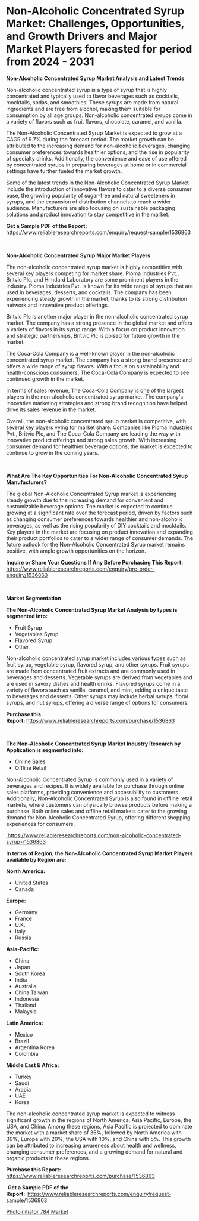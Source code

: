 <p><h1>Non-Alcoholic Concentrated Syrup Market: Challenges, Opportunities, and Growth Drivers and Major Market Players forecasted for period from 2024 - 2031</h1></p><p><strong>Non-Alcoholic Concentrated Syrup Market Analysis and Latest Trends</strong></p>
<p><p>Non-alcoholic concentrated syrup is a type of syrup that is highly concentrated and typically used to flavor beverages such as cocktails, mocktails, sodas, and smoothies. These syrups are made from natural ingredients and are free from alcohol, making them suitable for consumption by all age groups. Non-alcoholic concentrated syrups come in a variety of flavors such as fruit flavors, chocolate, caramel, and vanilla.</p><p>The Non-Alcoholic Concentrated Syrup Market is expected to grow at a CAGR of 9.7% during the forecast period. The market growth can be attributed to the increasing demand for non-alcoholic beverages, changing consumer preferences towards healthier options, and the rise in popularity of specialty drinks. Additionally, the convenience and ease of use offered by concentrated syrups in preparing beverages at home or in commercial settings have further fueled the market growth.</p><p>Some of the latest trends in the Non-Alcoholic Concentrated Syrup Market include the introduction of innovative flavors to cater to a diverse consumer base, the growing popularity of sugar-free and natural sweeteners in syrups, and the expansion of distribution channels to reach a wider audience. Manufacturers are also focusing on sustainable packaging solutions and product innovation to stay competitive in the market.</p></p>
<p><strong>Get a Sample PDF of the Report:&nbsp;</strong> <a href="https://www.reliableresearchreports.com/enquiry/request-sample/1536863">https://www.reliableresearchreports.com/enquiry/request-sample/1536863</a></p>
<p>&nbsp;</p>
<p><strong>Non-Alcoholic Concentrated Syrup Major Market Players</strong></p>
<p><p>The non-alcoholic concentrated syrup market is highly competitive with several key players competing for market share. Pioma Industries Pvt., Britvic Plc, and Himdard Laboratory are some prominent players in the industry. Pioma Industries Pvt. is known for its wide range of syrups that are used in beverages, desserts, and cocktails. The company has been experiencing steady growth in the market, thanks to its strong distribution network and innovative product offerings.</p><p>Britvic Plc is another major player in the non-alcoholic concentrated syrup market. The company has a strong presence in the global market and offers a variety of flavors in its syrup range. With a focus on product innovation and strategic partnerships, Britvic Plc is poised for future growth in the market.</p><p>The Coca-Cola Company is a well-known player in the non-alcoholic concentrated syrup market. The company has a strong brand presence and offers a wide range of syrup flavors. With a focus on sustainability and health-conscious consumers, The Coca-Cola Company is expected to see continued growth in the market.</p><p>In terms of sales revenue, The Coca-Cola Company is one of the largest players in the non-alcoholic concentrated syrup market. The company's innovative marketing strategies and strong brand recognition have helped drive its sales revenue in the market.</p><p>Overall, the non-alcoholic concentrated syrup market is competitive, with several key players vying for market share. Companies like Pioma Industries Pvt., Britvic Plc, and The Coca-Cola Company are leading the way with innovative product offerings and strong sales growth. With increasing consumer demand for healthier beverage options, the market is expected to continue to grow in the coming years.</p></p>
<p>&nbsp;</p>
<p><strong>What Are The Key Opportunities For Non-Alcoholic Concentrated Syrup Manufacturers?</strong></p>
<p><p>The global Non-Alcoholic Concentrated Syrup market is experiencing steady growth due to the increasing demand for convenient and customizable beverage options. The market is expected to continue growing at a significant rate over the forecast period, driven by factors such as changing consumer preferences towards healthier and non-alcoholic beverages, as well as the rising popularity of DIY cocktails and mocktails. Key players in the market are focusing on product innovation and expanding their product portfolios to cater to a wider range of consumer demands. The future outlook for the Non-Alcoholic Concentrated Syrup market remains positive, with ample growth opportunities on the horizon.</p></p>
<p><strong>Inquire or Share Your Questions If Any Before Purchasing This Report:</strong> <a href="https://www.reliableresearchreports.com/enquiry/pre-order-enquiry/1536863">https://www.reliableresearchreports.com/enquiry/pre-order-enquiry/1536863</a></p>
<p>&nbsp;</p>
<p><strong>Market Segmentation</strong></p>
<p><strong>The Non-Alcoholic Concentrated Syrup Market Analysis by types is segmented into:</strong></p>
<p><ul><li>Fruit Syrup</li><li>Vegetables Syrup</li><li>Flavored Syrup</li><li>Other</li></ul></p>
<p><p>Non-alcoholic concentrated syrup market includes various types such as fruit syrup, vegetable syrup, flavored syrup, and other syrups. Fruit syrups are made from concentrated fruit extracts and are commonly used in beverages and desserts. Vegetable syrups are derived from vegetables and are used in savory dishes and health drinks. Flavored syrups come in a variety of flavors such as vanilla, caramel, and mint, adding a unique taste to beverages and desserts. Other syrups may include herbal syrups, floral syrups, and nut syrups, offering a diverse range of options for consumers.</p></p>
<p><strong>Purchase this Report:&nbsp;</strong><a href="https://www.reliableresearchreports.com/purchase/1536863">https://www.reliableresearchreports.com/purchase/1536863</a></p>
<p>&nbsp;</p>
<p><strong>The Non-Alcoholic Concentrated Syrup Market Industry Research by Application is segmented into:</strong></p>
<p><ul><li>Online Sales</li><li>Offline Retail</li></ul></p>
<p><p>Non-Alcoholic Concentrated Syrup is commonly used in a variety of beverages and recipes. It is widely available for purchase through online sales platforms, providing convenience and accessibility to customers. Additionally, Non-Alcoholic Concentrated Syrup is also found in offline retail markets, where customers can physically browse products before making a purchase. Both online sales and offline retail markets cater to the growing demand for Non-Alcoholic Concentrated Syrup, offering different shopping experiences for consumers.</p></p>
<p><a href="https://www.reliableresearchreports.com/non-alcoholic-concentrated-syrup-r1536863">&nbsp;https://www.reliableresearchreports.com/non-alcoholic-concentrated-syrup-r1536863</a></p>
<p><strong>In terms of Region, the Non-Alcoholic Concentrated Syrup Market Players available by Region are:</strong></p>
<p>
    <p> <strong> North America: </strong>
        <ul>
            <li>United States</li>
            <li>Canada</li>
        </ul>
        </p> 
    <p> <strong> Europe: </strong>
        <ul>
            <li>Germany</li>
            <li>France</li>
            <li>U.K.</li>
            <li>Italy</li>
            <li>Russia</li>
        </ul>
        </p> 
    <p> <strong> Asia-Pacific: </strong>
        <ul>
            <li>China</li>
            <li>Japan</li>
            <li>South Korea</li>
            <li>India</li>
            <li>Australia</li>
            <li>China Taiwan</li>
            <li>Indonesia</li>
            <li>Thailand</li>
            <li>Malaysia</li>
        </ul>
        </p> 
    <p> <strong> Latin America: </strong>
        <ul>
            <li>Mexico</li>
            <li>Brazil</li>
            <li>Argentina Korea</li>
            <li>Colombia</li>
        </ul>
        </p> 
    <p> <strong> Middle East & Africa: </strong>
        <ul>
            <li>Turkey</li>
            <li>Saudi</li>
            <li>Arabia</li>
            <li>UAE</li>
            <li>Korea</li>
        </ul>
    </p>
    </p>
<p><p>The non-alcoholic concentrated syrup market is expected to witness significant growth in the regions of North America, Asia Pacific, Europe, the USA, and China. Among these regions, Asia Pacific is projected to dominate the market with a market share of 35%, followed by North America with 30%, Europe with 20%, the USA with 10%, and China with 5%. This growth can be attributed to increasing awareness about health and wellness, changing consumer preferences, and a growing demand for natural and organic products in these regions.</p></p>
<p><strong>Purchase this Report: </strong><a href="https://www.reliableresearchreports.com/purchase/1536863">https://www.reliableresearchreports.com/purchase/1536863</a></p>
<p>&nbsp;<strong>Get a Sample PDF of the Report:&nbsp;&nbsp;</strong><a href="https://www.reliableresearchreports.com/enquiry/request-sample/1536863">https://www.reliableresearchreports.com/enquiry/request-sample/1536863</a></p>
<p><strong></strong></p>
<p><p><a href="https://automatic-knee-4c7.notion.site/Photoinitiator-784-Market-Research-Report-Provides-Critical-Insights-that-can-help-Shape-Business-De-24c115ae711c44289987688612dfe4f7">Photoinitiator 784 Market</a></p></p>